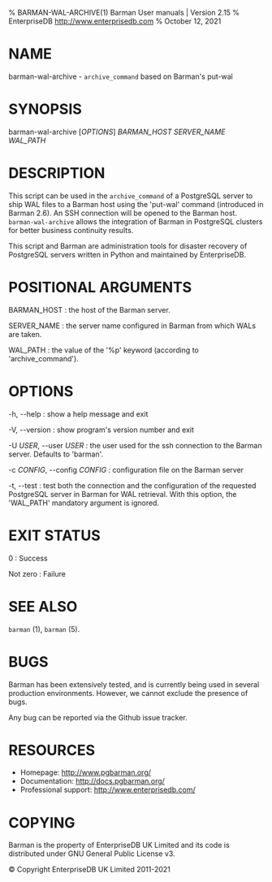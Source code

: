% BARMAN-WAL-ARCHIVE(1) Barman User manuals | Version 2.15
% EnterpriseDB <http://www.enterprisedb.com>
% October 12, 2021

# NAME

barman-wal-archive - `archive_command` based on Barman's put-wal


# SYNOPSIS

barman-wal-archive [*OPTIONS*] *BARMAN_HOST* *SERVER_NAME* *WAL_PATH*


# DESCRIPTION

This script can be used in the `archive_command` of a PostgreSQL
server to ship WAL files to a Barman host using the 'put-wal' command
(introduced in Barman 2.6).
An SSH connection will be opened to the Barman host.
`barman-wal-archive` allows the integration of Barman in PostgreSQL
clusters for better business continuity results.

This script and Barman are administration tools for disaster recovery
of PostgreSQL servers written in Python and maintained by EnterpriseDB.


# POSITIONAL ARGUMENTS

BARMAN_HOST
:    the host of the Barman server.

SERVER_NAME
:    the server name configured in Barman from which WALs are taken.

WAL_PATH
:    the value of the '%p' keyword (according to 'archive_command').

# OPTIONS

-h, --help
:    show a help message and exit

-V, --version
:    show program's version number and exit

-U *USER*, --user *USER*
:    the user used for the ssh connection to the Barman server. Defaults
     to 'barman'.

-c *CONFIG*, --config *CONFIG*
:    configuration file on the Barman server

-t, --test
:    test both the connection and the configuration of the
     requested PostgreSQL server in Barman for WAL retrieval.
     With this option, the 'WAL_PATH' mandatory argument is ignored.

# EXIT STATUS

0
:   Success

Not zero
:   Failure


# SEE ALSO

`barman` (1), `barman` (5).


# BUGS

Barman has been extensively tested, and is currently being used in several
production environments. However, we cannot exclude the presence of bugs.

Any bug can be reported via the Github issue tracker.


# RESOURCES

* Homepage: <http://www.pgbarman.org/>
* Documentation: <http://docs.pgbarman.org/>
* Professional support: <http://www.enterprisedb.com/>


# COPYING

Barman is the property of EnterpriseDB UK Limited
and its code is distributed under GNU General Public License v3.

© Copyright EnterpriseDB UK Limited 2011-2021
